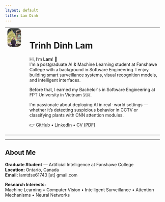 ```yaml
---
layout: default
title: Lam Dinh
---
```


<table>
  <tr>
    <td style="vertical-align: top; padding-right: 20px;">
      <img src="assets/profile.jpg" width="180" style="border-radius: 12px; transform: scaleX(-1);">
    </td>
    <td>
      <h1>Trinh Dinh Lam</h1>
      <p>
        Hi, I’m <strong>Lam</strong>! 👋<br>
        I’m a postgraduate AI & Machine Learning student at Fanshawe College with a background in Software Engineering. I enjoy building smart surveillance systems, visual recognition models, and intelligent interfaces.
      </p>
      <p>
        Before that, I earned my Bachelor's in Software Engineering at FPT University in Vietnam 🇻🇳.
      </p>
      <p>
        I’m passionate about deploying AI in real-world settings — whether it’s detecting suspicious behavior in CCTV or classifying plants with CNN attention modules.
      </p>
      <p>
        👉 <a href="https://github.com/lamtdse61743">GitHub</a> • 
        <a href="https://www.linkedin.com/in/lam-dinh-9104b6306/">LinkedIn</a> • 
        <a href="cv.pdf">CV (PDF)</a>
      </p>
    </td>
  </tr>
</table>

---

## About Me

**Graduate Student** — Artificial Intelligence at Fanshawe College  
**Location:** Ontario, Canada  
**Email:** lamtdse61743 [at] gmail.com

**Research Interests:**  
Machine Learning • Computer Vision • Intelligent Surveillance • Attention Mechanisms • Neural Networks
